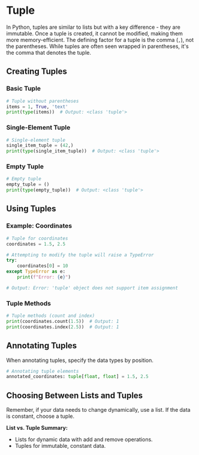 # Tuple

In Python, tuples are similar to lists but with a key difference - they are immutable. Once a tuple is created, it cannot be modified, making them more memory-efficient. The defining factor for a tuple is the comma (`,`), not the parentheses. While tuples are often seen wrapped in parentheses, it's the comma that denotes the tuple.

## Creating Tuples

### Basic Tuple

```python
# Tuple without parentheses
items = 1, True, 'text'
print(type(items))  # Output: <class 'tuple'>
```

### Single-Element Tuple

```python
# Single-element tuple
single_item_tuple = (42,)
print(type(single_item_tuple))  # Output: <class 'tuple'>
```

### Empty Tuple

```python
# Empty tuple
empty_tuple = ()
print(type(empty_tuple))  # Output: <class 'tuple'>
```

## Using Tuples

### Example: Coordinates

```python
# Tuple for coordinates
coordinates = 1.5, 2.5

# Attempting to modify the tuple will raise a TypeError
try:
    coordinates[0] = 10
except TypeError as e:
    print(f"Error: {e}")

# Output: Error: 'tuple' object does not support item assignment
```

### Tuple Methods

```python
# Tuple methods (count and index)
print(coordinates.count(1.5))  # Output: 1
print(coordinates.index(2.5))  # Output: 1
```

## Annotating Tuples

When annotating tuples, specify the data types by position.

```python
# Annotating tuple elements
annotated_coordinates: tuple[float, float] = 1.5, 2.5
```

## Choosing Between Lists and Tuples

Remember, if your data needs to change dynamically, use a list. If the data is constant, choose a tuple.

**List vs. Tuple Summary:**

- Lists for dynamic data with add and remove operations.
- Tuples for immutable, constant data.
